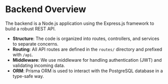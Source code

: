 # Backend Overview

The backend is a Node.js application using the Express.js framework to build a robust REST API.

- **Structure**: The code is organized into routes, controllers, and services to separate concerns.
- **Routing**: All API routes are defined in the `routes/` directory and prefixed with `/api`.
- **Middleware**: We use middleware for handling authentication (JWT) and validating incoming data.
- **ORM**: Prisma ORM is used to interact with the PostgreSQL database in a type-safe way.